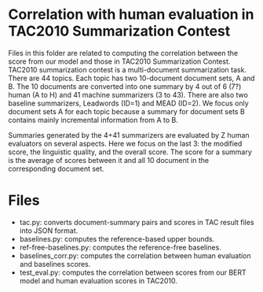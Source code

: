 # Correlation with human evaluation in TAC2010 Summarization Contest 

Files in this folder are related to computing the correlation between the score from our model and those in TAC2010 Summarization Contest. 
TAC2010 summarization contest is a multi-document summarization task. 
There are 44 topics. Each topic has two 10-document document sets, A and B. 
The 10 documents are converted into one summary by 4 out of 6 (7?) human (A to H) and 41 machine summarizers (3 to 43). There are also two baseline summarizers, Leadwords (ID=1) and MEAD (ID=2). 
We focus only document sets A for each topic because a summary for document sets B contains mainly incremental information from A to B. 

Summaries generated by the 4+41 summarizers are evaluated by Z human evaluators on several aspects. Here we focus on the last 3: the modified score, the linguistic quality, and the overall score. 
The score for a summary is the average of scores between it and all 10 document in the corresponding document set.

# Files
* tac.py: converts document-summary pairs and scores in TAC result files into JSON format.
* baselines.py: computes the reference-based upper bounds. 
* ref-free-baselines.py: computes the reference-free baselines.
* baselines_corr.py: computes the correlation between human evaluation and baselines scores. 
* test_eval.py: computes the correlation between scores from our BERT model and human evaluation scores in TAC2010.
